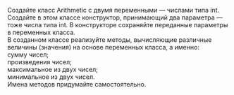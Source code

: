 Создайте класс Arithmetic с двумя переменными — числами типа int.<br>
Создайте в этом классе конструктор, принимающий два параметра — тоже числа типа int. В конструкторе сохраняйте переданные параметры в переменных класса.<br>
В созданном классе реализуйте методы, вычисляющие различные величины (значения) на основе переменных класса, а именно:<br>
сумму чисел;<br>
произведения чисел;<br>
максимальное из двух чисел;<br>
минимальное из двух чисел.<br>
Имена методов придумайте самостоятельно.